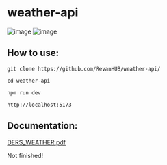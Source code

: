 # weather-api

![image](https://user-images.githubusercontent.com/84904766/194710833-e74fe1d8-f203-4c93-81c0-1e4bd47ac64e.png)
![image](https://user-images.githubusercontent.com/84904766/194727382-54ee4d5a-d05e-45a5-a770-e24e51882177.png)


## How to use: 

``` git clone https://github.com/RevanHUB/weather-api/ ```

``` cd weather-api ```

``` npm run dev ```

``` http://localhost:5173 ```

## Documentation: 

[DERS_WEATHER.pdf](https://github.com/RevanHUB/weather-api/files/9759425/DERS_WEATHER.pdf)

Not finished!


